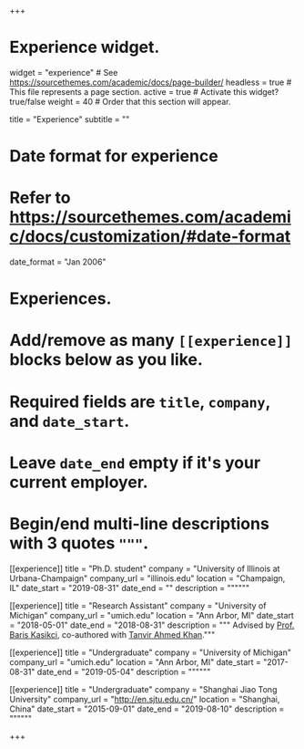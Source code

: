 +++
# Experience widget.
widget = "experience"  # See https://sourcethemes.com/academic/docs/page-builder/
headless = true  # This file represents a page section.
active = true  # Activate this widget? true/false
weight = 40  # Order that this section will appear.

title = "Experience"
subtitle = ""

# Date format for experience
#   Refer to https://sourcethemes.com/academic/docs/customization/#date-format
date_format = "Jan 2006"

# Experiences.
#   Add/remove as many `[[experience]]` blocks below as you like.
#   Required fields are `title`, `company`, and `date_start`.
#   Leave `date_end` empty if it's your current employer.
#   Begin/end multi-line descriptions with 3 quotes `"""`.
[[experience]]
  title = "Ph.D. student"
  company = "University of Illinois at Urbana-Champaign"
  company_url = "illinois.edu"
  location = "Champaign, IL"
  date_start = "2019-08-31"
  date_end = ""
  description = """"""

[[experience]]
  title = "Research Assistant"
  company = "University of Michigan"
  company_url = "umich.edu"
  location = "Ann Arbor, MI"
  date_start = "2018-05-01"
  date_end = "2018-08-31"
  description = """
  Advised by [Prof. Baris Kasikci](https://web.eecs.umich.edu/~barisk/), co-authored with
  [Tanvir Ahmed Khan](https://web.eecs.umich.edu/~takh/)."""

[[experience]]
  title = "Undergraduate"
  company = "University of Michigan"
  company_url = "umich.edu"
  location = "Ann Arbor, MI"
  date_start = "2017-08-31"
  date_end = "2019-05-04"
  description = """"""

[[experience]]
  title = "Undergraduate"
  company = "Shanghai Jiao Tong University"
  company_url = "http://en.sjtu.edu.cn/"
  location = "Shanghai, China"
  date_start = "2015-09-01"
  date_end = "2019-08-10"
  description = """"""

+++
